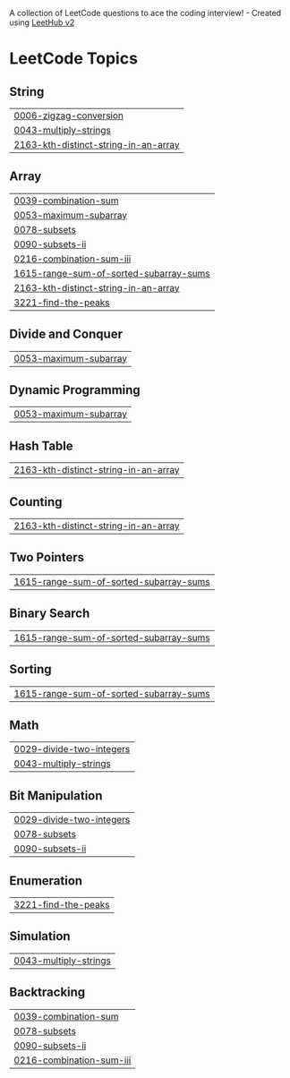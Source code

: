 A collection of LeetCode questions to ace the coding interview! - Created using [LeetHub v2](https://github.com/arunbhardwaj/LeetHub-2.0)
<!---LeetCode Topics Start-->
# LeetCode Topics
## String
|  |
| ------- |
| [0006-zigzag-conversion](https://github.com/pranish2004/LeetCode/tree/master/0006-zigzag-conversion) |
| [0043-multiply-strings](https://github.com/pranish2004/LeetCode/tree/master/0043-multiply-strings) |
| [2163-kth-distinct-string-in-an-array](https://github.com/pranish2004/LeetCode/tree/master/2163-kth-distinct-string-in-an-array) |
## Array
|  |
| ------- |
| [0039-combination-sum](https://github.com/pranish2004/LeetCode/tree/master/0039-combination-sum) |
| [0053-maximum-subarray](https://github.com/pranish2004/LeetCode/tree/master/0053-maximum-subarray) |
| [0078-subsets](https://github.com/pranish2004/LeetCode/tree/master/0078-subsets) |
| [0090-subsets-ii](https://github.com/pranish2004/LeetCode/tree/master/0090-subsets-ii) |
| [0216-combination-sum-iii](https://github.com/pranish2004/LeetCode/tree/master/0216-combination-sum-iii) |
| [1615-range-sum-of-sorted-subarray-sums](https://github.com/pranish2004/LeetCode/tree/master/1615-range-sum-of-sorted-subarray-sums) |
| [2163-kth-distinct-string-in-an-array](https://github.com/pranish2004/LeetCode/tree/master/2163-kth-distinct-string-in-an-array) |
| [3221-find-the-peaks](https://github.com/pranish2004/LeetCode/tree/master/3221-find-the-peaks) |
## Divide and Conquer
|  |
| ------- |
| [0053-maximum-subarray](https://github.com/pranish2004/LeetCode/tree/master/0053-maximum-subarray) |
## Dynamic Programming
|  |
| ------- |
| [0053-maximum-subarray](https://github.com/pranish2004/LeetCode/tree/master/0053-maximum-subarray) |
## Hash Table
|  |
| ------- |
| [2163-kth-distinct-string-in-an-array](https://github.com/pranish2004/LeetCode/tree/master/2163-kth-distinct-string-in-an-array) |
## Counting
|  |
| ------- |
| [2163-kth-distinct-string-in-an-array](https://github.com/pranish2004/LeetCode/tree/master/2163-kth-distinct-string-in-an-array) |
## Two Pointers
|  |
| ------- |
| [1615-range-sum-of-sorted-subarray-sums](https://github.com/pranish2004/LeetCode/tree/master/1615-range-sum-of-sorted-subarray-sums) |
## Binary Search
|  |
| ------- |
| [1615-range-sum-of-sorted-subarray-sums](https://github.com/pranish2004/LeetCode/tree/master/1615-range-sum-of-sorted-subarray-sums) |
## Sorting
|  |
| ------- |
| [1615-range-sum-of-sorted-subarray-sums](https://github.com/pranish2004/LeetCode/tree/master/1615-range-sum-of-sorted-subarray-sums) |
## Math
|  |
| ------- |
| [0029-divide-two-integers](https://github.com/pranish2004/LeetCode/tree/master/0029-divide-two-integers) |
| [0043-multiply-strings](https://github.com/pranish2004/LeetCode/tree/master/0043-multiply-strings) |
## Bit Manipulation
|  |
| ------- |
| [0029-divide-two-integers](https://github.com/pranish2004/LeetCode/tree/master/0029-divide-two-integers) |
| [0078-subsets](https://github.com/pranish2004/LeetCode/tree/master/0078-subsets) |
| [0090-subsets-ii](https://github.com/pranish2004/LeetCode/tree/master/0090-subsets-ii) |
## Enumeration
|  |
| ------- |
| [3221-find-the-peaks](https://github.com/pranish2004/LeetCode/tree/master/3221-find-the-peaks) |
## Simulation
|  |
| ------- |
| [0043-multiply-strings](https://github.com/pranish2004/LeetCode/tree/master/0043-multiply-strings) |
## Backtracking
|  |
| ------- |
| [0039-combination-sum](https://github.com/pranish2004/LeetCode/tree/master/0039-combination-sum) |
| [0078-subsets](https://github.com/pranish2004/LeetCode/tree/master/0078-subsets) |
| [0090-subsets-ii](https://github.com/pranish2004/LeetCode/tree/master/0090-subsets-ii) |
| [0216-combination-sum-iii](https://github.com/pranish2004/LeetCode/tree/master/0216-combination-sum-iii) |
<!---LeetCode Topics End-->